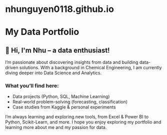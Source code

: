 # nhunguyen0118.github.io
# My Data Portfolio

## 👋 Hi, I'm Nhu – a data enthusiast!

I’m passionate about discovering insights from data and building data-driven solutions. With a background in Chemical Engineering, I am currently diving deeper into Data Science and Analytics.

### What you’ll find here:
- Data projects (Python, SQL, Machine Learning)
- Real-world problem-solving (forecasting, classification)
- Case studies from Kaggle & personal experiments

I’m always learning and exploring new tools, from Excel & Power BI to Python, Scikit-Learn, and more.
I hope you enjoy exploring my portfolio and learning more about me and my passion for data.

